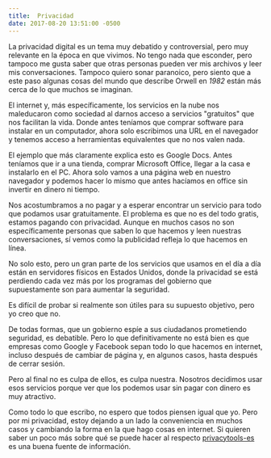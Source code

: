 ```yaml
---
title:	Privacidad
date: 2017-08-20 13:51:00 -0500
---
```


La privacidad digital es un tema muy debatido y controversial, pero muy relevante en la época en que vivimos. No tengo nada que esconder, pero tampoco me gusta saber que otras personas pueden ver mis archivos y leer mis conversaciones. Tampoco quiero sonar paranoico, pero siento que a este paso algunas cosas del mundo que describe Orwell en *1982* están más cerca de lo que muchos se imaginan.

El internet y, más específicamente, los servicios en la nube nos maleducaron como sociedad al darnos acceso a servicios "gratuitos" que nos facilitan la vida. Donde antes teníamos que comprar software para instalar en un computador, ahora solo escribimos una URL en el navegador y tenemos acceso a herramientas equivalentes que no nos valen nada.

El ejemplo que más claramente explica esto es Google Docs. Antes teníamos que ir a una tienda, comprar Microsoft Office, llegar a la casa e instalarlo en el PC. Ahora solo vamos a una página web en nuestro navegador y podemos hacer lo mismo que antes hacíamos en office sin invertir en dinero ni tiempo.

Nos acostumbramos a no pagar y a esperar encontrar un servicio para todo que podamos usar gratuitamente. El problema es que no es del todo gratis, estamos pagando con privacidad. Aunque en muchos casos no son específicamente personas que saben lo que hacemos y leen nuestras conversaciones, sí vemos como la publicidad refleja lo que hacemos en línea.

No solo esto, pero un gran parte de los servicios que usamos en el día a día están en servidores físicos en Estados Unidos, donde la privacidad se está perdiendo cada vez más por los programas del gobierno que supuestamente son para aumentar la seguridad.

Es difícil de probar si realmente son útiles para su supuesto objetivo, pero yo creo que no.

De todas formas, que un gobierno espíe a sus ciudadanos prometiendo seguridad, es debatible. Pero lo que definitivamente no está bien es que empresas como Google y Facebook sepan todo lo que hacemos en internet, incluso después de cambiar de página y, en algunos casos, hasta después de cerrar sesión.

Pero al final no es culpa de ellos, es culpa nuestra. Nosotros decidimos usar esos servicios porque ver que los podemos usar sin pagar con dinero es muy atractivo.

Como todo lo que escribo, no espero que todos piensen igual que yo. Pero por mi privacidad, estoy dejando a un lado la conveniencia en muchos casos y cambiando la forma en la que hago cosas en internet. Si quieren saber un poco más sobre qué se puede hacer al respecto [privacytools-es](https://victorhck.gitlab.io/privacytools-es/) es una buena fuente de información.